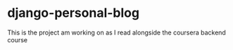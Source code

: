 # django-personal-blog
This is the project am working on as I read alongside the coursera backend course
